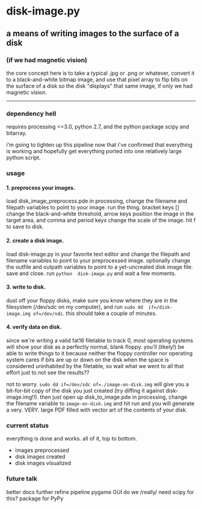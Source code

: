 # disk-image.py
## a means of writing images to the surface of a disk
### (if we had magnetic vision)


the core concept here is to take a typical .jpg or .png or whatever,
convert it to a black-and-white bitmap image, and use that pixel array to 
flip bits on the surface of a disk so the disk "displays" that same image,
if only we had magnetic vision. 

-------

### dependency hell

requires processing <=3.0, python 2.7, and the python package scipy and 
bitarray.

i'm going to tighten up this pipeline now that i've confirmed that 
everything is working and hopefully get everything ported into one 
relatively large python script.

### usage

#### 1. preprocess your images. 

load disk_image_preprocess.pde in processing, 
change the filename and filepath variables to point to your image. run 
the thing. bracket keys [] change the black-and-white threshold, arrow 
keys position the image in the target area, and comma and period keys 
change the scale of the image. hit f to save to disk.

#### 2. create a disk image. 

load disk-image.py in your favorite text editor 
and change the filepath and filename variables to point to your 
preprocessed image. optionally change the outfile and outpath variables 
to point to a yet-uncreated disk image file. save and close. run `python 
disk-image.py` and wait a few moments.

#### 3. write to disk. 

dust off your floppy disks, make sure you know where 
they are in the filesystem (/dev/sdc on my computer), and run `sudo dd 
if=/disk-image.img of=/dev/sdc`. this should take a couple of minutes.

#### 4. verify data on disk. 

since we're writing a valid fat16 filetable to 
track 0, most operating systems will show your disk as a perfectly 
normal, blank floppy. you'll (likely!) be able to write things to it 
because neither the floppy controller nor operating system cares if bits 
are up or down on the disk when the space is considered uninhabited by 
the filetable, so wait what we went to all that effort just to not see 
the results??

not to worry. `sudo dd if=/dev/sdc of=./image-on-disk.img` will give you 
a bit-for-bit copy of the disk you just created (try diffing it against 
disk-image.img!!). then just open up disk_to_image.pde in processing, 
change the filename variable to `image-on-disk.img` and hit run and you will 
generate a very. VERY. large PDF filled with vector art of the contents 
of your disk.

### current status 

everything is done and works. all of it, top to bottom. 

- images preprocessed
- disk images created
- disk images visualized

### future talk

better docs
further refine pipeline
pygame GUI 
do we /really/ need scipy for this? 
package for PyPy

